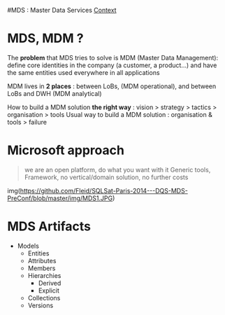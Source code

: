 #MDS : Master Data Services
[Context](https://github.com/Fleid/SQLSat-Paris-2014---DQS-MDS-PreConf/blob/master/README.md)

# MDS, MDM ?
The **problem** that MDS tries to solve is MDM (Master Data Management): define core identities in the company (a customer, a product...) and have the same entities used everywhere in all applications

MDM lives in **2 places** : between LoBs, (MDM operational), and between LoBs and DWH (MDM analytical)

How to build a MDM solution **the right way** : vision > strategy > tactics > organisation > tools
Usual way to build a MDM solution : organisation & tools > failure

# Microsoft approach 
> we are an open platform, do what you want with it
Generic tools, Framework, no vertical/domain solution, no further costs

img(https://github.com/Fleid/SQLSat-Paris-2014---DQS-MDS-PreConf/blob/master/img/MDS1.JPG)

# MDS Artifacts
- Models
  - Entities
  - Attributes
  - Members
  - Hierarchies
    - Derived
	- Explicit
  - Collections
  - Versions